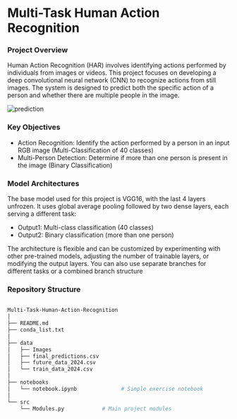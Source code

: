 # Multi-Task Human Action Recognition

### Project Overview

Human Action Recognition (HAR) involves identifying actions performed by individuals from images or videos. This project focuses on developing a deep convolutional neural network (CNN) to recognize actions from still images. The system is designed to predict both the specific action of a person and whether there are multiple people in the image.

![prediction](https://github.com/user-attachments/assets/f58471fc-6f64-4fa8-924a-1f6c1fbaba1d)


### Key Objectives

- Action Recognition: Identify the action performed by a person in an input RGB image (Multi-Classification of 40 classes)
- Multi-Person Detection: Determine if more than one person is present in the image (Binary Classification)

### Model Architectures

The base model used for this project is VGG16, with the last 4 layers unfrozen. It uses global average pooling followed by two dense layers, each serving a different task:

- Output1: Multi-class classification (40 classes)
- Output2: Binary classification (more than one person)

The architecture is flexible and can be customized by experimenting with other pre-trained models, adjusting the number of trainable layers, or modifying the output layers. You can also use separate branches for different tasks or a combined branch structure

### Repository Structure

```bash

Multi-Task-Human-Action-Recognition
│
├── README.md
├── conda_list.txt
│
├── data
│   ├── Images
│   ├── final_predictions.csv
│   ├── future_data_2024.csv
│   └── train_data_2024.csv
│
├── notebooks            
│   └── notebook.ipynb              # Simple exercise notebook
│
└── src
    └── Modules.py            # Main project modules
```
